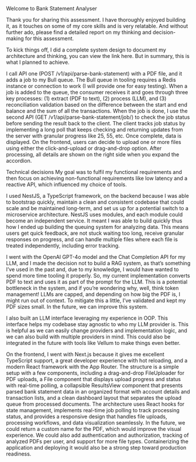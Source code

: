 Welcome to Bank Statement Analyser

Thank you for sharing this assessment. I have thoroughly enjoyed building it, as it touches on some of my core skills and is very relatable.
And without further ado, please find a detailed report on my thinking and decision-making for this assessment.

To kick things off, I did a complete system design to document my architecture and thinking, you can view the link here. But in summary, this is what I planned to achieve.

I call API one (POST /v1/api/parse-bank-statement) with a PDF file, and it adds a job to my Bull queue. The Bull queue in tooling requires a Redis instance or connection to work (I will provide one for easy testing). When a job is added to the queue, the consumer receives it and goes through three key processes: (1) extract (PDF to text), (2) process (LLM), and (3) reconciliation validation based on the difference between the start and end balance and the sum of all the transactions. When the job is done, I use the second API (GET /v1/api/parse-bank-statement/job/<job-id>) to check the job status before sending the result back to the client. The client tracks job status by implementing a long poll that keeps checking and returning updates from the server with granular progress like 25, 55, etc. Once complete, data is displayed. On the frontend, users can decide to upload one or more files using either the click-and-upload or drag-and-drop option. After processing, all details are shown on the right side when you expand the accordion.

Technical decisions
My goal was to fulfil my functional requirements and then focus on achieving non-functional requirements like low latency and a reactive API, which influenced my choice of tools.

I used NestJS, a TypeScript framework, on the backend because I was able to bootstrap quickly, maintain a clean and consistent codebase that could scale and be maintained long-term, and set us up for a potential switch to a microservice architecture. NestJS uses modules, and each module could become an independent service. It meant I was able to build quickly thus how I ended up building the queuing system for analyzing data. This means users get quick feedback, are not stuck waiting too long, receive granular responses on progress, and can handle multiple files where each file is treated independently, including error tracking.

I went with the OpenAI GPT-4o model and the Chat Completion API for my LLM, and I made the decision not to build a RAG system, as that’s something I’ve used in the past and, due to my knowledge, I would have wanted to spend more time tooling it properly. So, my current implementation converts PDF to text and uses it as part of the prompt for the LLM. This is a potential bottleneck in the system, and if you’re wondering why, well, think token management! LLMs are capped, and depending on how big the PDF is, I might run out of context. To mitigate this a little, I’ve validated and kept my PDF sizes small. In the future, we can improve this system.

I also built an LLM interface leveraging my experience in OOP. This interface helps my codebase stay agnostic to who my LLM provider is. This is helpful as we can easily change providers and implementation logic, and we can also build with multiple providers in mind. This could also be integrated in the future with tools like Vellum to make things even better.

On the frontend, I went with Next.js because it gives me excellent TypeScript support, a great developer experience with hot reloading, and a modern React framework with the App Router. The structure is a simple setup with a few components, including a drag-and-drop FileUploader for PDF uploads, a File component that displays upload progress and status with real-time polling, a collapsible ResultsView component that presents parsed bank statement data in an organized format with account details and transaction lists, and a clean dashboard layout that separates the upload queue from processed documents. The architecture uses React hooks for state management, implements real-time job polling to track processing status, and provides a responsive design that handles file uploads, processing workflows, and data visualization seamlessly.
In the future, we could return a custom name for the PDF, which would improve the visual experience. We could also add authentication and authorization, tracking of analyzed PDFs per user, and support for more file types. Containerizing the application and deploying it would also be a strong step toward production readiness.